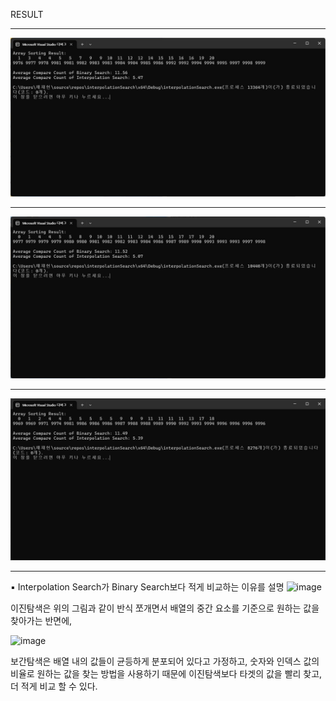 RESULT

---
![](https://github.com/JHONEY-076/5702216-Chae-Jae-Heon/blob/master/16-interpolationSearch/interpolationSearch/%ED%99%94%EB%A9%B4%20%EC%BA%A1%EC%B2%98%202024-11-30%20115959.jpg)


---

![](https://github.com/JHONEY-076/5702216-Chae-Jae-Heon/blob/master/16-interpolationSearch/interpolationSearch/%ED%99%94%EB%A9%B4%20%EC%BA%A1%EC%B2%98%202024-11-30%20120026.jpg)



---

![](https://github.com/JHONEY-076/5702216-Chae-Jae-Heon/blob/master/16-interpolationSearch/interpolationSearch/%ED%99%94%EB%A9%B4%20%EC%BA%A1%EC%B2%98%202024-11-30%20120045.jpg)


---


▪ Interpolation Search가 Binary Search보다 적게 비교하는 이유를 설명
![image](https://github.com/user-attachments/assets/cb072c87-c09c-4515-964e-47999f3da88a)

이진탐색은 위의 그림과 같이 반식 쪼개면서 배열의 중간 요소를 기준으로 원하는 값을 찾아가는 반면에,

![image](https://github.com/user-attachments/assets/f95033a7-c557-4ea0-92a3-8c29d11a2d3d)


보간탐색은 배열 내의 값들이 균등하게 분포되어 있다고 가정하고, 숫자와 인덱스 값의 비율로 원하는 값을 찾는 방법을 사용하기 때문에 이진탐색보다 타겟의 값을 빨리 찾고, 더 적게 비교 할 수 있다.


